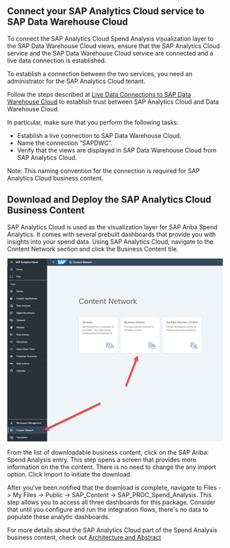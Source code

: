 ## Connect your SAP Analytics Cloud service to SAP Data Warehouse Cloud

To connect the SAP Analytics Cloud Spend Analysis visualization layer to the SAP Data Warehouse Cloud views, ensure that the SAP Analytics Cloud service and the SAP Data Warehouse Cloud service are connected and a live data connection is established.

To establish a connection between the two services, you need an administrator for the SAP Analytics Cloud tenant.

Follow the steps described at [Live Data Connections to SAP Data Warehouse Cloud](https://help.sap.com/docs/SAP_ANALYTICS_CLOUD/00f68c2e08b941f081002fd3691d86a7/ad4281e2875949f0b4d45d1072ff4c38.html) to establish trust between SAP Analytics Cloud and Data Warehouse Cloud.

In particular, make sure that you perform the following tasks:
- Establish a live connection to SAP Data Warehouse Cloud.
- Name the connection “SAPDWC”. 
- Verify that the views are displayed in SAP Data Warehouse Cloud from SAP Analytics Cloud.

Note: This naming convention for the connection is required for SAP Analytics Cloud business content.

## Download and Deploy the SAP Analytics Cloud Business Content

SAP Analytics Cloud is used as the visualization layer for SAP Ariba Spend Analytics.  It comes with several prebuilt dashboards that provide you with insights into your spend data.  Using SAP Analytics Cloud, navigate to the Content Network section and click the Business Content tile.

![SAC Business Content](../images/SACLane_DLContent1.png)

From the list of downloadable business content, click on the SAP Ariba: Spend Analysis entry.  This step opens a screen that provides more information on the the content.  There is no need to change the any import option.  Click Import to initiate the download.

After you've been notified that the download is complete, navigate to Files -> My Files -> Public -> SAP_Content -> SAP_PROC_Spend_Analysis.  This step allows you to access all three dashboards for this package.  Consider that until you configure and run the integration flows, there's no data to populate these analytic dashboards. 

For more details about the SAP Analytics Cloud part of the Spend Analysis business content, check out [Architecture and Abstract](https://help.sap.com/docs/SAP_ANALYTICS_CLOUD/42093f14b43c485fbe3adbbe81eff6c8/7815a7238338495eb47651b0c6aa3c4e.html)

